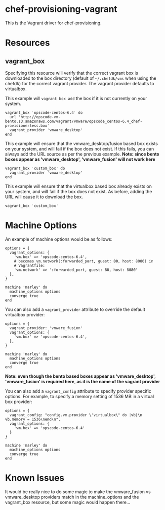 # chef-provisioning-vagrant

This is the Vagrant driver for chef-provisioning.

# Resources

## vagrant_box

Specifying this resource will verify that the correct vagrant box is downloaded to the box directory (default of ```~/.chefdk/vms``` when using the chefdk) for the correct vagrant provider. The vagrant provider defaults to virtualbox.

This example will ```vagrant box add``` the box if it is not currently on your system.
```
vagrant_box 'opscode-centos-6.4' do
  url 'http://opscode-vm-bento.s3.amazonaws.com/vagrant/vmware/opscode_centos-6.4_chef-provisionerless.box'
  vagrant_provider 'vmware_desktop'
end
```
This example will ensure that the vmware_desktop/fusion based box exists on your system, and will fail if the box does not exist. If this fails, you can always add the URL source as per the previous example. **Note: since bento boxes appear as 'vmware_desktop', 'vmware_fusion' will not work here**
```
vagrant_box 'custom_box' do
  vagrant_provider 'vmware_desktop'
end
```
This example will ensure that the virtualbox based box already exists on your system, and will fail if the box does not exist. As before, adding the URL will cause it to download the box.
```
vagrant_box 'custom_box'
```
# Machine Options

An example of machine options would be as follows:
```
options = {
  vagrant_options: {
    'vm.box' => 'opscode-centos-6.4',
    # becomes vm.network(:forwarded_port, guest: 80, host: 8080) in
    # Vagrantfile:
    'vm.network' => ':forwarded_port, guest: 80, host: 8080'
  },
}

machine 'marley' do
  machine_options options
  converge true
end
```
You can also add a ```vagrant_provider``` attribute to override the default virtualbox provider:
```
options = {
  vagrant_provider: 'vmware_fusion'
  vagrant_options: {
    'vm.box' => 'opscode-centos-6.4',
  },
}

machine 'marley' do
  machine_options options
  converge true
end
```
**Note: even though the bento based boxes appear as 'vmware_desktop', 'vmware_fusion' is required here, as it is the name of the vagrant provider**

You can also add a ```vagrant_config``` attribute to specify provider specific options. For example, to specify a memory setting of 1536 MB in a virtual box provider:
```
options = {
  vagrant_config: "config.vm.provider \"virtualbox\" do |vb|\n  vb.memory = 1536\nend\n",
  vagrant_options: {
    'vm.box' => 'opscode-centos-6.4'
  }
}

machine 'marley' do
  machine_options options
  converge true
end
```

# Known Issues
It would be really nice to do some magic to make the vmware_fusion vs vmware_desktop providers match in the machine_options and the vagrant_box resource, but some magic would happen there...
